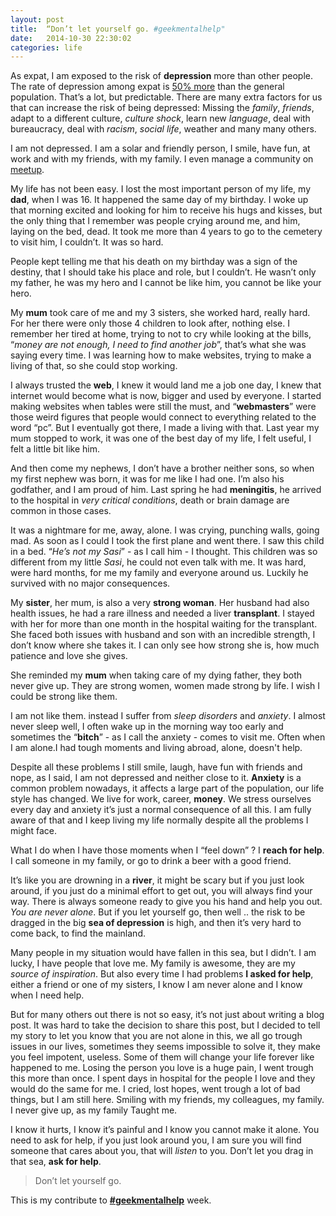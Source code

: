 ```yaml
---
layout: post
title:  “Don’t let yourself go. #geekmentalhelp"
date:   2014-10-30 22:30:02
categories: life
---
```


As expat, I am exposed to the risk of **depression** more than other people. The rate of depression among expat is [50% more](http://www.thelocal.es/20130320/expat-mental-health) than the general population. That’s a lot, but predictable. 
There are many extra factors for us that can increase the risk of being depressed: 
Missing the *family*, *friends*, adapt to a different culture, *culture shock*, learn new *language*, deal with bureaucracy, deal with *racism*, *social life*, weather and many many others.

I am not depressed. I am a solar and friendly person, I smile, have fun, at work and with my friends, with my family. I even manage a community on [meetup](http://www.meetup.com/designers-developers/).

My life has not been easy. I lost the most important person of my life, my **dad**, when I was 16. It happened the same day of my birthday. I woke up that morning excited and looking for him to receive his hugs and kisses, but the only thing that I remember was people crying around me, and him, laying on the bed, dead. It took me more than 4 years to go to the cemetery to visit him, I couldn’t. It was so hard.  

People kept telling me that his death on my birthday was a sign of the destiny, that I should take his place and role, but I couldn’t. He wasn’t only my father, he was my hero and I cannot be like him, you cannot be like your hero.

My **mum** took care of me and my 3 sisters, she worked hard, really hard. For her there were only those 4 children to look after, nothing else. I remember her tired at home, trying to not to cry while looking at the bills, “*money are not enough, I need to find another job*”, that’s what she was saying every time. I was learning how to make websites, trying to make a living of that, so she could stop working. 

I always trusted the **web**, I knew it would land me a job one day, I knew that internet would become what is now, bigger and used by everyone. I started making websites when tables were still the must, and “**webmasters**” were those weird figures that people would connect to everything related to the word “pc”. But I eventually got there, I made a living with that. Last year my mum stopped to work, it was one of the best day of my life, I felt useful, I felt a little bit like him. 

And then come my nephews, I don’t have a brother neither sons, so when my first nephew was born, it was for me like I had one. I’m also his godfather, and I am proud of him. Last spring he had **meningitis**, he arrived to the hospital in *very critical conditions*, death or brain damage are common in those cases.

It was a nightmare for me, away, alone. I was crying, punching walls, going mad. As soon as I could I took the first plane and went there. I saw this child in a bed. “*He’s not my Sasi*” - as I call him - I thought. This children was so different from my little *Sasi*, he could not even talk with me. It was hard, were hard months, for me my family and everyone around us. Luckily he survived with no major consequences. 

My **sister**, her mum, is also a very **strong woman**. Her husband had also health issues, he had a rare illness and needed a liver **transplant**. I stayed with her for more than one month in the hospital waiting for the transplant. She faced both issues with husband and son with an incredible strength, I don’t know where she takes it. I can only see how strong she is, how much patience and love she gives.

She reminded my **mum** when taking care of my dying father, they both never give up. They are strong women, women made strong by life. I wish I could be strong like them.

I am not like them. instead I suffer from *sleep disorders* and *anxiety*. I almost never sleep well, I often wake up in the morning way too early and sometimes the “**bitch**” - as I call the anxiety - comes to visit me. Often when I am alone.I had tough moments and living abroad, alone, doesn't help.

Despite all these problems I still smile, laugh, have fun with friends and nope, as I said, I am not depressed and neither close to it. **Anxiety** is a common problem nowadays, it affects a large part of the population, our life style has changed. We live for work, career, **money**. We stress ourselves every day and anxiety it’s just a normal consequence of all this. I am fully aware of that and I keep living my life normally despite all the problems I might face.

What I do when I have those moments when I “feel down” ? I **reach for help**. I call someone in my family, or go to drink a beer with a good friend.

It’s like you are drowning in a **river**, it might be scary but if you just look around, if you just do a minimal effort to get out, you will always find your way. There is always someone ready to give you his hand and help you out. *You are never alone*.
But if you let yourself go, then well .. the risk to be dragged in the big **sea of depression** is high, and then it’s very hard to come back, to find the mainland.

Many people in my situation would have fallen in this sea, but I didn’t. I am lucky, I have people that love me. My family is awesome, they are my *source of inspiration*. But also every time I had problems **I asked for help**, either a friend or one of my sisters, I know I am never alone and I know when I need help.

But for many others out there is not so easy, it’s not just about writing a blog post. It was hard to take the decision to share this post, but I decided to tell my story to let you know that you are not alone in this, we all go trough issues in our lives, sometimes they seems impossible to solve it, they make you feel impotent, useless. Some of them will change your life forever like happened to me. Losing the person you love is a huge pain, I went trough this more than once. I spent days in hospital for the people I love and they would do the same for me. I cried, lost hopes, went trough a lot of bad things, but I am still here. Smiling with my friends, my colleagues, my family. I never give up, as my family Taught me. 

I know it hurts, I know it’s painful and I know you cannot make it alone. You need to ask for help, if you just look around you, I am sure you will find someone that cares about you, that will *listen* to you. Don’t let you drag in that sea, **ask for help**.

> Don’t let yourself go.

This is my contribute to [**#geekmentalhelp**](http://geekmentalhelp.com) week. 